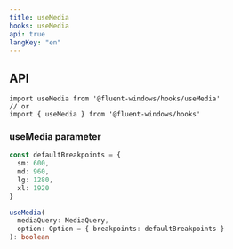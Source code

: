 ```yaml
---
title: useMedia
hooks: useMedia
api: true
langKey: "en"
---
```


## API

```
import useMedia from '@fluent-windows/hooks/useMedia'
// or
import { useMedia } from '@fluent-windows/hooks'
```

### useMedia parameter

```ts
const defaultBreakpoints = {
  sm: 600,
  md: 960,
  lg: 1280,
  xl: 1920
}

useMedia(
  mediaQuery: MediaQuery,
  option: Option = { breakpoints: defaultBreakpoints }
): boolean
```
